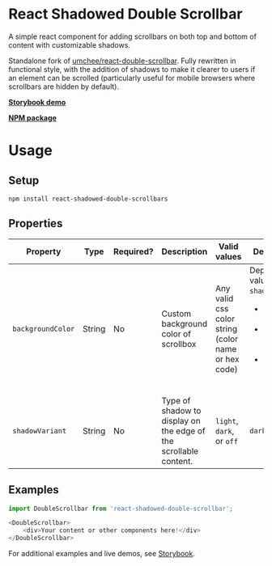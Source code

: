 # React Shadowed Double Scrollbar

A simple react component for adding scrollbars on both top and bottom of content with customizable shadows.

Standalone fork of [umchee/react-double-scrollbar](https://github.com/umchee/react-double-scrollbar). Fully rewritten in functional style, with the addition of shadows to make it clearer to users if an element can be scrolled (particularly useful for mobile browsers where scrollbars are hidden by default).

**[Storybook demo](https://chaiinchomp.github.io/react-shadowed-double-scrollbar)**

**[NPM package](https://www.npmjs.com/package/react-shadowed-double-scrollbar)**

# Usage

## Setup

```
npm install react-shadowed-double-scrollbars
```

## Properties

| Property | Type | Required? | Description | Valid values | Default value |
| -------- | ---- | --------- | ----------- | ------------ | ------------- |
| `backgroundColor` | String | No | Custom background color of scrollbox | Any valid css color string (color name or hex code) | Depends on value of `shadowVariant`: <ul><li>`off`: no background</li><li>`light`: dark background (`#111111`)</li><li>`dark`: light background (`#ffffff`)</li></ul> |
| `shadowVariant` | String | No | Type of shadow to display on the edge of the scrollable content. | `light`, `dark`, or `off` | `dark` |

## Examples

```javascript
import DoubleScrollbar from 'react-shadowed-double-scrollbar';

<DoubleScrollbar>
    <div>Your content or other components here!</div>
</DoubleScrollbar>
```

For additional examples and live demos, see [Storybook](https://chaiinchomp.github.io/react-shadowed-double-scrollbar).
